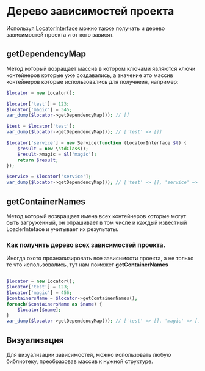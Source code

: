 # Дерево зависимостей проекта

Используя [LocatorInterface](../Locator) можно также получать и дерево 
зависимостей проекта и от кого зависят.

## getDependencyMap

Метод который возращает массив в котором ключами являются ключи 
контейнеров которые уже создавались, а значение это массив контейнеров 
которые использовались для получнеия, например:

```php
$locator = new Locator();

$locator['test'] = 123;
$locator['magic'] = 345;
var_dump($locator->getDependencyMap()); // []

$test = $locator['test'];
var_dump($locator->getDependencyMap()); // ['test' => []]

$locator['service'] = new Service(function (LocatorInterface $l) {
    $result = new \stdClass();
    $result->magic = $l['magic'];
    return $result;
});

$service = $locator['service'];
var_dump($locator->getDependencyMap()); // ['test' => [], 'service' => ['test', 'magic'], 'magic' => []]
```

## getContainerNames

Метод который возвращает имена всех контейнеров которые могут быть 
загруженный, он опрашивает в том числе и каждый известный LoaderInteface 
и учитывает их результаты.

### Как получить дерево всех зависимостей проекта.

Иногда охото проанализировать все зависимости проекта, а не только те 
что использовались, тут нам поможет **getContainerNames**

```php

$locator = new Locator();
$locator['test'] = 123;
$locator['magic'] = 456;
$containersName = $locator->getContainerNames();
foreach($containersName as $name) {
    $locator[$name];
}
var_dump($locator->getDependencyMap()); // ['test' => [], 'magic' => []]
```

## Визуализация

Для визуализации зависимостей, можно использовать любую библиотеку, 
преобразовав массив к нужной структуре.